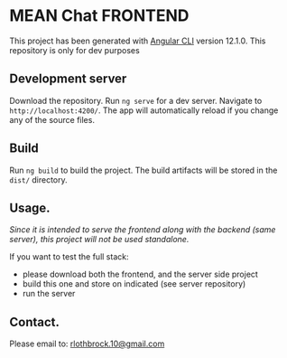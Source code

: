 # MEAN Chat FRONTEND

This project has been generated with [Angular CLI](https://github.com/angular/angular-cli) version 12.1.0.
This repository is only for dev purposes 

## Development server
Download the repository.
Run `ng serve` for a dev server. Navigate to `http://localhost:4200/`. The app will automatically reload if you change any of the source files.


## Build
Run `ng build` to build the project. The build artifacts will be stored in the `dist/` directory.

## Usage.
_Since it is intended to serve the frontend along with the backend (same server), 
this project will not be used standalone._

If you want to test the full stack:
-  please download both the frontend, and the server side project
-  build this one and store on indicated (see server repository)
-  run the server


## Contact.
Please email to: rlothbrock.10@gmail.com

